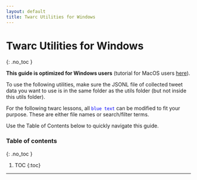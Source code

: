 ```yaml
---
layout: default
title: Twarc Utilities for Windows
---
```


# Twarc Utilities for Windows
{: .no_toc }

**This guide is optimized for Windows users** (tutorial for MacOS users [here]({{site.baseurl}}/07-utilities-mac)).

To use the following utilities, make sure the JSONL file of collected tweet data you want to use is in the same folder as the utils folder (but not inside this utils folder).

For the following twarc lessons, all <code><span style="color:blue">blue text</span></code> can be modified to fit your purpose. These are either file names or search/filter terms. 

Use the Table of Contents below to quickly navigate this guide. 

### Table of contents
{: .no_toc }

1. TOC
{:toc}

---